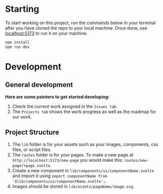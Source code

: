 # Starting

To start working on this project, run the commands below in your terminal after you have cloned the repo to your local machine. Once done, use [localhost:5173](http://localhost:5173/) to run it on your machine.

```bash
npm install
npm run dev
```

# Development
## General development
**Here are some pointers to get started developing:**
1. Check the current work assigned in the `Issues tab`.
2. The `Projects tab` shows the work progress as well as the roadmap for our work.

## Project Structure
1. The `lib` folder is for your assets such as your images, components, css files, or script files.
2. The `routes` folder is for your pages. To make a new page at `http://localhost:5173/new-page` you would make this: `routes/new-page/+page.svelte`.
3. Create a new component in `lib/components/ui/componentName.svelte` and import it using `import componentName from '$lib/components/ui/componentName.svelte';`.
4. Images should be stored in `lib/assets/pageName/image.svg`.

